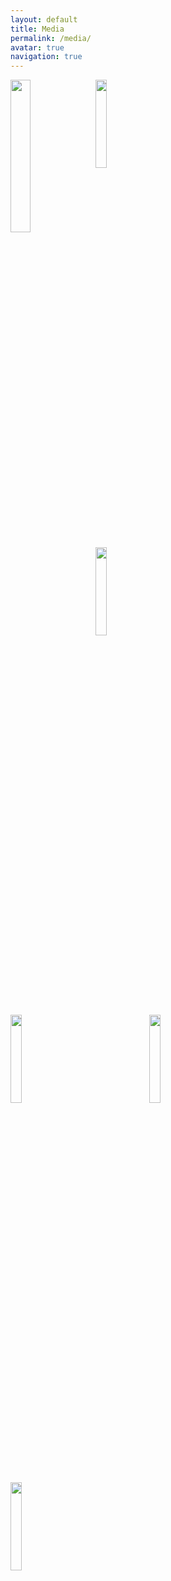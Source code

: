 ```yaml
---
layout: default
title: Media
permalink: /media/
avatar: true
navigation: true
---
```


<a href="https://i.imgur.com/Us2A1wl.jpg"><img src="https://i.imgur.com/Us2A1wl.jpg" style="float: left; width: 25%; margin-right: 2%; margin-bottom: 0.5em;"></a>
<a href="URL"><img src="https://i.imgur.com/Us2A1wl.jpg" style="float: left; width: 19%; margin-right: 25%; margin-bottom: 0.5em;"></a>
<a href="URL"><img src="https://i.imgur.com/Us2A1wl.jpg" style="float: left; width: 19%; margin-right: 25%; margin-bottom: 0.5em;"></a>
<a href="URL"><img src="https://i.imgur.com/Us2A1wl.jpg" style="float: left; width: 19%; margin-right: 25%; margin-bottom: 0.5em;"></a>
<a href="URL"><img src="https://i.imgur.com/Us2A1wl.jpg" style="float: left; width: 19%; margin-right: 25%; margin-bottom: 0.5em;"></a>
<a href="URL"><img src="https://i.imgur.com/Us2A1wl.jpg" style="float: left; width: 19%; margin-right: 25%; margin-bottom: 0.5em;"></a>
